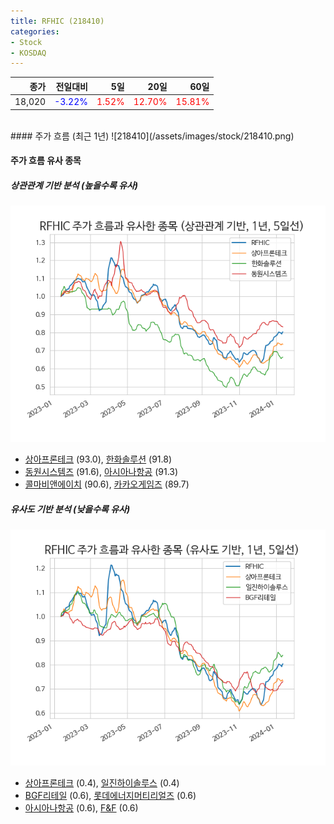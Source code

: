 ```yaml
---
title: RFHIC (218410)
categories:
- Stock
- KOSDAQ
---
```


|종가|전일대비|5일|20일|60일|
|---:|-------:|--:|---:|---:|
|18,020|<span style="color: blue">-3.22%</span>|<span style="color: red">1.52%</span>|<span style="color: red">12.70%</span>|<span style="color: red">15.81%</span>|

<!-- more -->
<br>
#### 주가 흐름 (최근 1년)
![218410](/assets/images/stock/218410.png)


#### 주가 흐름 유사 종목


##### 상관관계 기반 분석 (높을수록 유사)
![218410](/assets/images/stock/218410_corr.png)
- [상아프론테크](/089980/) (93.0), [한화솔루션](/009830/) (91.8)
- [동원시스템즈](/014820/) (91.6), [아시아나항공](/020560/) (91.3)
- [콜마비앤에이치](/200130/) (90.6), [카카오게임즈](/293490/) (89.7)


##### 유사도 기반 분석 (낮을수록 유사)	
![218410](/assets/images/stock/218410_sim.png)
- [상아프론테크](/089980/) (0.4), [일진하이솔루스](/271940/) (0.4)
- [BGF리테일](/282330/) (0.6), [롯데에너지머티리얼즈](/020150/) (0.6)
- [아시아나항공](/020560/) (0.6), [F&F](/383220/) (0.6)